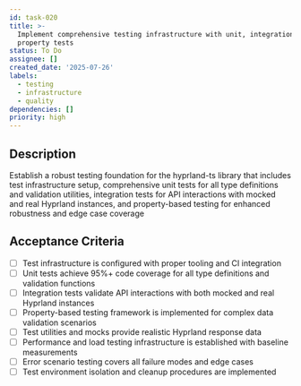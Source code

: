 ```yaml
---
id: task-020
title: >-
  Implement comprehensive testing infrastructure with unit, integration, and
  property tests
status: To Do
assignee: []
created_date: '2025-07-26'
labels:
  - testing
  - infrastructure
  - quality
dependencies: []
priority: high
---
```


## Description

Establish a robust testing foundation for the hyprland-ts library that includes test infrastructure setup, comprehensive unit tests for all type definitions and validation utilities, integration tests for API interactions with mocked and real Hyprland instances, and property-based testing for enhanced robustness and edge case coverage

## Acceptance Criteria

- [ ] Test infrastructure is configured with proper tooling and CI integration
- [ ] Unit tests achieve 95%+ code coverage for all type definitions and validation functions
- [ ] Integration tests validate API interactions with both mocked and real Hyprland instances
- [ ] Property-based testing framework is implemented for complex data validation scenarios
- [ ] Test utilities and mocks provide realistic Hyprland response data
- [ ] Performance and load testing infrastructure is established with baseline measurements
- [ ] Error scenario testing covers all failure modes and edge cases
- [ ] Test environment isolation and cleanup procedures are implemented
